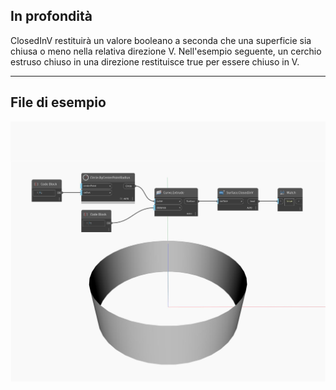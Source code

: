 ## In profondità
ClosedInV restituirà un valore booleano a seconda che una superficie sia chiusa o meno nella relativa direzione V. Nell'esempio seguente, un cerchio estruso chiuso in una direzione restituisce true per essere chiuso in V.
___
## File di esempio

![ClosedInV](./Autodesk.DesignScript.Geometry.Surface.ClosedInV_img.jpg)

